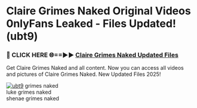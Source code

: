 # Claire Grimes Naked Original Videos 0nlyFans Leaked - Files Updated! (ubt9)

<h3>🔴 CLICK HERE 🌐==►► <a href="https://tinyurl.com/up5wt9bj" rel="nofollow">Claire Grimes Naked Updated Files</a></h3>

Get Claire Grimes Naked and all content. Now you can access all videos and pictures of Claire Grimes Naked. New Updated Files 2025!

[![ubt9](https://i.imgur.com/ABiUzMV.gif)](https://tinyurl.com/up5wt9bj)
grimes naked<br>
luke grimes naked<br>
shenae grimes naked